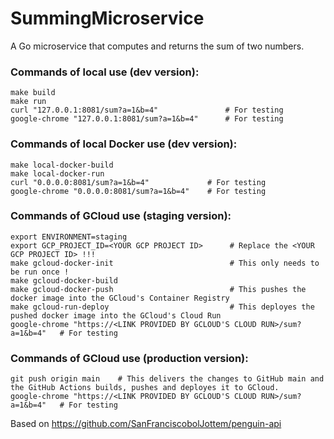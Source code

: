 # SummingMicroservice
A Go microservice that computes and returns the sum of two numbers.

### **Commands of local use (dev version):**
```
make build
make run
curl "127.0.0.1:8081/sum?a=1&b=4"               # For testing
google-chrome "127.0.0.1:8081/sum?a=1&b=4"      # For testing
```

### **Commands of local Docker use (dev version):**
```
make local-docker-build
make local-docker-run
curl "0.0.0.0:8081/sum?a=1&b=4"             # For testing
google-chrome "0.0.0.0:8081/sum?a=1&b=4"    # For testing
```

### **Commands of GCloud use (staging version):**
```
export ENVIRONMENT=staging
export GCP_PROJECT_ID=<YOUR GCP PROJECT ID>      # Replace the <YOUR GCP PROJECT ID> !!!
make gcloud-docker-init                          # This only needs to be run once !
make gcloud-docker-build
make gcloud-docker-push                          # This pushes the docker image into the GCloud's Container Registry
make gcloud-run-deploy                           # This deployes the pushed docker image into the GCloud's Cloud Run
google-chrome "https://<LINK PROVIDED BY GCLOUD'S CLOUD RUN>/sum?a=1&b=4"   # For testing
```

### **Commands of GCloud use (production version):**
```
git push origin main    # This delivers the changes to GitHub main and the GitHub Actions builds, pushes and deployes it to GCloud.
google-chrome "https://<LINK PROVIDED BY GCLOUD'S CLOUD RUN>/sum?a=1&b=4"   # For testing
```

Based on https://github.com/SanFranciscobolJottem/penguin-api
